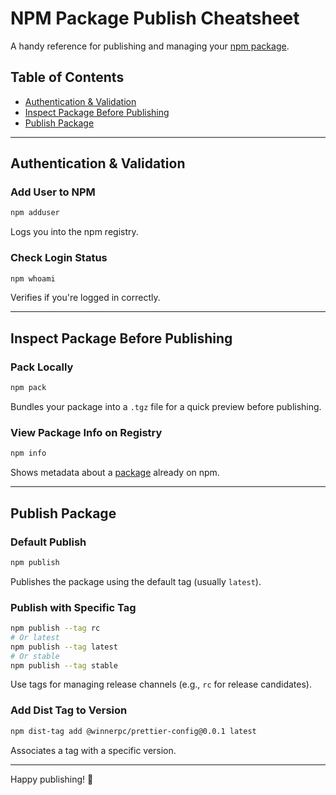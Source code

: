 # NPM Package Publish Cheatsheet

A handy reference for publishing and managing your [npm package](https://www.npmjs.com/package/@winnerpc/prettier-config).

## Table of Contents

- [Authentication & Validation](#authentication--validation)
- [Inspect Package Before Publishing](#inspect-package-before-publishing)
- [Publish Package](#publish-package)

---

## Authentication & Validation

### Add User to NPM

```bash
npm adduser
```

Logs you into the npm registry.

### Check Login Status

```bash
npm whoami
```

Verifies if you're logged in correctly.

---

## Inspect Package Before Publishing

### Pack Locally

```bash
npm pack
```

Bundles your package into a `.tgz` file for a quick preview before publishing.

### View Package Info on Registry

```bash
npm info
```

Shows metadata about a [package](https://www.npmjs.com/package/@winnerpc/prettier-config) already on npm.

---

## Publish Package

### Default Publish

```bash
npm publish
```

Publishes the package using the default tag (usually `latest`).

### Publish with Specific Tag

```bash
npm publish --tag rc
# Or latest
npm publish --tag latest
# Or stable
npm publish --tag stable
```

Use tags for managing release channels (e.g., `rc` for release candidates).

### Add Dist Tag to Version

```bash
npm dist-tag add @winnerpc/prettier-config@0.0.1 latest
```

Associates a tag with a specific version.

---

Happy publishing! 🚀
